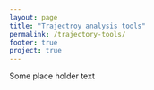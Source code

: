 ```yaml
---
layout: page
title: "Trajectroy analysis tools"
permalink: /trajectory-tools/
footer: true
project: true
---
```


Some place holder text
